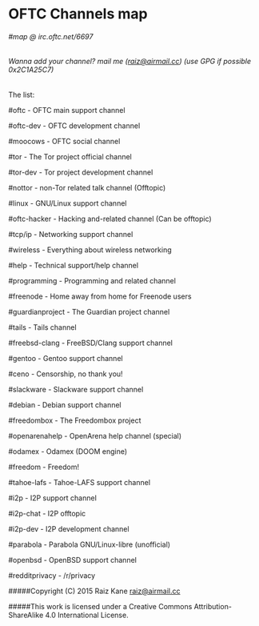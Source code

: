 # OFTC Channels map

###### #map @ irc.oftc.net/6697

###### Wanna add your channel? mail me (raiz@airmail.cc) (use GPG if possible 0x2C1A25C7)

 The list:

 #oftc			- OFTC main support channel

 #oftc-dev		- OFTC development channel

 #moocows		- OFTC social channel

 #tor			- The Tor project official channel

 #tor-dev		- Tor project development channel

 #nottor		- non-Tor related talk channel (Offtopic)

 #linux			- GNU/Linux support channel

 #oftc-hacker		- Hacking and-related channel (Can be offtopic)

 #tcp/ip		- Networking support channel

 #wireless		- Everything about wireless networking

 #help			- Technical support/help channel

 #programming		- Programming and related channel

 #freenode		- Home away from home for Freenode users

 #guardianproject	- The Guardian project channel

 #tails			- Tails channel

 #freebsd-clang		- FreeBSD/Clang support channel

 #gentoo		- Gentoo support channel

 #ceno			- Censorship, no thank you!

 #slackware		- Slackware support channel

 #debian		- Debian support channel

 #freedombox		- The Freedombox project

 #openarenahelp		- OpenArena help channel (special)

 #odamex		- Odamex (DOOM engine)

 #freedom		- Freedom!

 #tahoe-lafs		- Tahoe-LAFS support channel

 #i2p			- I2P support channel

 #i2p-chat		- I2P offtopic

 #i2p-dev		- I2P development channel

 #parabola		- Parabola GNU/Linux-libre (unofficial)

 #openbsd		- OpenBSD support channel

 #redditprivacy		- /r/privacy

#####Copyright (C) 2015 Raiz Kane <raiz@airmail.cc>

#####This work is licensed under a Creative Commons Attribution-ShareAlike 4.0 International License.
